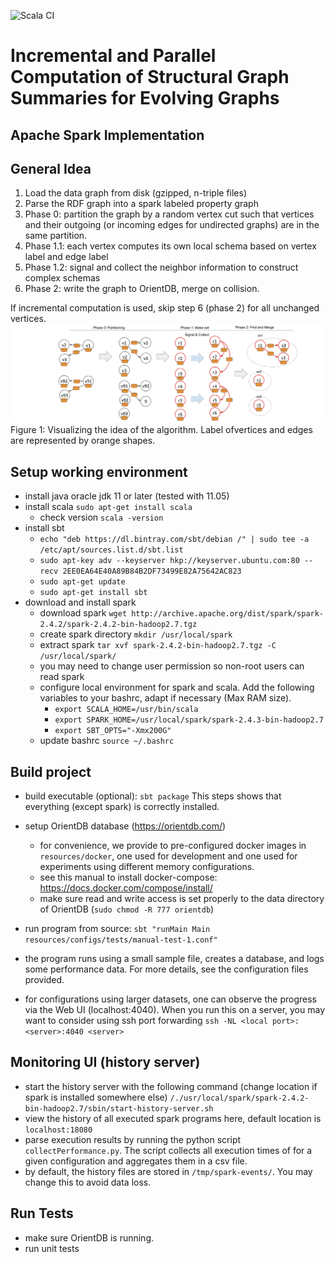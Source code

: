 ![Scala CI](https://github.com/t-blume/fluid-spark/workflows/Scala%20CI/badge.svg)

# Incremental and Parallel Computation of Structural Graph Summaries for Evolving Graphs
## Apache Spark Implementation


## General Idea
1. Load the data graph from disk (gzipped, n-triple files)
2. Parse the RDF graph into a spark labeled property graph
3. Phase 0: partition the graph by a random vertex cut such that vertices and their outgoing (or incoming edges for undirected graphs) are in the same partition.
4. Phase 1.1: each vertex computes its own local schema based on vertex label and edge label
5. Phase 1.2: signal and collect the neighbor information to construct complex schemas
6. Phase 2: write the graph to OrientDB, merge on collision.

If incremental computation is used, skip step 6 (phase 2) for all unchanged vertices.
![images/algorithm-idea.png](images/algorithm-idea.png)
Figure 1: Visualizing the idea of the algorithm. Label ofvertices and edges are represented by orange shapes.


## Setup working environment
 - install java oracle jdk 11 or later (tested with 11.05)
 - install scala `sudo apt-get install scala`
    - check version `scala -version`
 - install sbt
    - `echo "deb https://dl.bintray.com/sbt/debian /" | sudo tee -a /etc/apt/sources.list.d/sbt.list`
    - `sudo apt-key adv --keyserver hkp://keyserver.ubuntu.com:80 --recv 2EE0EA64E40A89B84B2DF73499E82A75642AC823`
    - `sudo apt-get update`
    - `sudo apt-get install sbt`
 - download and install spark
    - download spark `wget http://archive.apache.org/dist/spark/spark-2.4.2/spark-2.4.2-bin-hadoop2.7.tgz`
    - create spark directory `mkdir /usr/local/spark`
    - extract spark `tar xvf spark-2.4.2-bin-hadoop2.7.tgz -C /usr/local/spark/`
    - you may need to change user permission so non-root users can read spark
    - configure local environment for spark and scala. Add the following variables to your bashrc, adapt if necessary (Max RAM size).
        - `export SCALA_HOME=/usr/bin/scala`
        - `export SPARK_HOME=/usr/local/spark/spark-2.4.3-bin-hadoop2.7`
        - `export SBT_OPTS="-Xmx200G"`
    - update bashrc `source ~/.bashrc`
        
## Build project

 - build executable (optional): `sbt package` This steps shows that everything (except spark) is correctly installed.
 - setup OrientDB database (https://orientdb.com/)
    - for convenience, we provide to pre-configured docker images in `resources/docker`, one used for development and one used for experiments using different memory configurations.
    - see this manual to install docker-compose: https://docs.docker.com/compose/install/   
    - make sure read and write access is set properly to the data directory of OrientDB (`sudo chmod -R 777 orientdb`)

 - run program from source: `sbt "runMain Main resources/configs/tests/manual-test-1.conf"`
 - the program runs using a small sample file, creates a database, and logs some performance data. For more details, see the configuration files provided.
 - for configurations using larger datasets, one can observe the progress via the Web UI (localhost:4040). When you run this on a server, you may want to consider using ssh port forwarding `ssh -NL <local port>:<server>:4040 <server>` 

## Monitoring UI (history server)

 - start the history server with the following command (change location if spark is installed somewhere else)
`/./usr/local/spark/spark-2.4.2-bin-hadoop2.7/sbin/start-history-server.sh`
 - view the history of all executed spark programs here, default location is `localhost:18080`
 - parse execution results by running the python script `collectPerformance.py`. The script collects all execution times of for a given configuration and aggregates them in a csv file. 
 - by default, the history files are stored in `/tmp/spark-events/`. You may change this to avoid data loss.
## Run Tests
- make sure OrientDB is running.
- run unit tests
